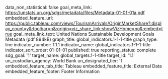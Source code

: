 data_non_statistical: false
goal_meta_link: https://unstats.un.org/sdgs/metadata/files/Metadata-01-01-01a.pdf
embedded_feature_url: https://public.tableau.com/views/TourismArrivals/OriginMarketShare?:display_count=y&:toolbar=n&:origin=viz_share_link:showVizHome=no&:embed=true
goal_meta_link_text: United Nations Sustainable Development Goals Metadata (pdf 894kB)
graph_title: global_indicators.1-1-1-title
graph_type: line
indicator_number: 1.1.1
indicator_name: global_indicators.1-1-1-title
indicator_sort_order: 01-01-01
published: true
reporting_status: complete
sdg_goal: '1'
target_name: global_targets.1-1-title
target_id: '1.1'
un_custodian_agency: World Bank
un_designated_tier: '1'
embedded_feature_tab_title: Tableau
embedded_feature_title: External Data
embedded_feature_footer: Footer Information